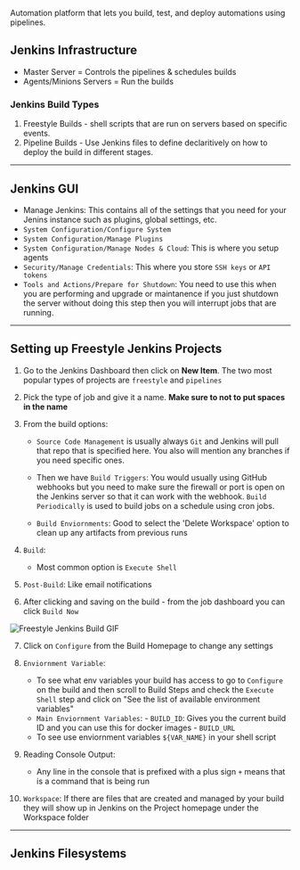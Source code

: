 Automation platform that lets you build, test, and deploy automations using pipelines.

## Jenkins Infrastructure 
- Master Server = Controls the pipelines & schedules builds
- Agents/Minions Servers = Run the builds 

### Jenkins Build Types
1. Freestyle Builds - shell scripts that are run on servers based on specific events.
2. Pipeline Builds - Use Jenkins files to define declaritively on how to deploy the build in different stages.

---

## Jenkins GUI
- Manage Jenkins: This contains all of the settings that you need for your Jenins instance such as plugins, global settings, etc.
- `System Configuration/Configure System`
- `System Configuration/Manage Plugins`
- `System Configuration/Manage Nodes & Cloud`: This is where you setup agents
- `Security/Manage Credentials`: This where you store `SSH keys` or `API tokens`
-  `Tools and Actions/Prepare for Shutdown`: You need to use this when you are performing and upgrade or maintanence if you just shutdown the server without doing this step then you will interrupt jobs that are running. 

---

## Setting up Freestyle Jenkins Projects
1. Go to the Jenkins Dashboard then click on  **New Item**. The two most popular types of projects are `freestyle` and `pipelines`

2. Pick the type of job and give it a name. **Make sure to not to put spaces in the name**

3. From the build options: 

      - `Source Code Management` is usually always `Git` and Jenkins will pull that repo that is specified here. You also will mention any branches if you need specific ones. 

      - Then we have `Build Triggers`: You would usually using GitHub webhooks but you need to make sure the firewall or port is open on the Jenkins server so that it can work with the webhook. `Build Periodically` is used to build jobs on a schedule using cron jobs. 

      - `Build Enviornments`: Good to select the 'Delete Workspace' option to clean up any artifacts from previous runs

4. `Build`:
      - Most common option is `Execute Shell`

5. `Post-Build`: Like email notifications

6. After clicking and saving on the build - from the job dashboard you can click `Build Now`

![Freestyle Jenkins Build GIF](/notes-repo/images/first-job.gif)

7. Click on `Configure` from the Build Homepage to change any settings

8. `Enviornment Variable`:
      - To see what env variables your build has access to go to `Configure` on the build and then scroll to Build Steps and check the `Execute Shell` step and click on "See the list of available environment variables"
      - `Main Enviornment Variables`:
            - `BUILD_ID`: Gives you the current build ID and you can use this for docker images
            - `BUILD_URL`
      - To see use enviornment variables `${VAR_NAME}` in your shell script

9. Reading Console Output:
      - Any line in the console that is prefixed with a plus sign `+` means that is a command that is being run

10. `Workspace`: If there are files that are created and managed by your build they will show up in Jenkins on the Project homepage under the Workspace folder

---

## Jenkins Filesystems
